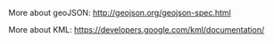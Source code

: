 More about geoJSON: http://geojson.org/geojson-spec.html

More about KML: https://developers.google.com/kml/documentation/